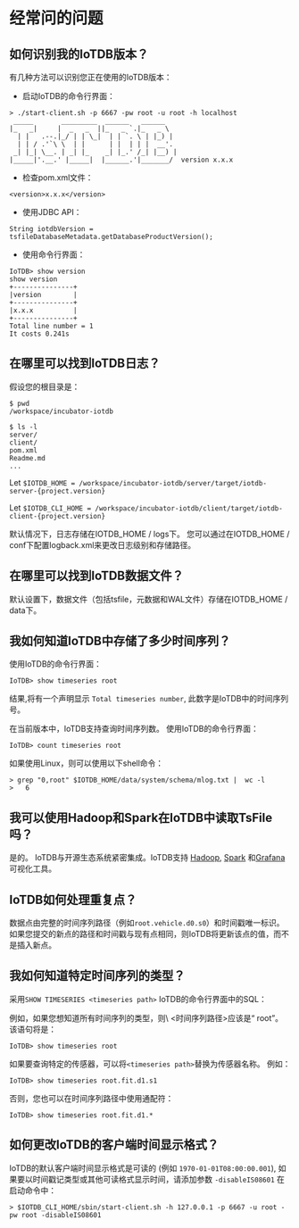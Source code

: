 <!--

    Licensed to the Apache Software Foundation (ASF) under one
    or more contributor license agreements.  See the NOTICE file
    distributed with this work for additional information
    regarding copyright ownership.  The ASF licenses this file
    to you under the Apache License, Version 2.0 (the
    "License"); you may not use this file except in compliance
    with the License.  You may obtain a copy of the License at

        http://www.apache.org/licenses/LICENSE-2.0

    Unless required by applicable law or agreed to in writing,
    software distributed under the License is distributed on an
    "AS IS" BASIS, WITHOUT WARRANTIES OR CONDITIONS OF ANY
    KIND, either express or implied.  See the License for the
    specific language governing permissions and limitations
    under the License.

-->

# 经常问的问题

## 如何识别我的IoTDB版本？

有几种方法可以识别您正在使用的IoTDB版本：

* 启动IoTDB的命令行界面：

```
> ./start-client.sh -p 6667 -pw root -u root -h localhost
 _____       _________  ______   ______    
|_   _|     |  _   _  ||_   _ `.|_   _ \   
  | |   .--.|_/ | | \_|  | | `. \ | |_) |  
  | | / .'`\ \  | |      | |  | | |  __'.  
 _| |_| \__. | _| |_    _| |_.' /_| |__) | 
|_____|'.__.' |_____|  |______.'|_______/  version x.x.x
```

* 检查pom.xml文件：

```
<version>x.x.x</version>
```

* 使用JDBC API：

```
String iotdbVersion = tsfileDatabaseMetadata.getDatabaseProductVersion();
```

* 使用命令行界面：

```
IoTDB> show version
show version
+---------------+
|version        |
+---------------+
|x.x.x          |
+---------------+
Total line number = 1
It costs 0.241s
```

## 在哪里可以找到IoTDB日志？

假设您的根目录是：

```
$ pwd
/workspace/incubator-iotdb

$ ls -l
server/
client/
pom.xml
Readme.md
...
```

Let `$IOTDB_HOME = /workspace/incubator-iotdb/server/target/iotdb-server-{project.version}`

Let `$IOTDB_CLI_HOME = /workspace/incubator-iotdb/client/target/iotdb-client-{project.version}`

默认情况下，日志存储在IOTDB_HOME / logs下。 您可以通过在IOTDB_HOME / conf下配置logback.xml来更改日志级别和存储路径。

## 在哪里可以找到IoTDB数据文件？

默认设置下，数据文件（包括tsfile，元数据和WAL文件）存储在IOTDB_HOME / data下。

## 我如何知道IoTDB中存储了多少时间序列？

使用IoTDB的命令行界面：

```
IoTDB> show timeseries root
```

结果,将有一个声明显示 `Total timeseries number`, 此数字是IoTDB中的时间序列号。

在当前版本中，IoTDB支持查询时间序列数。 使用IoTDB的命令行界面：

```
IoTDB> count timeseries root
```

如果使用Linux，则可以使用以下shell命令：

```
> grep "0,root" $IOTDB_HOME/data/system/schema/mlog.txt |  wc -l
>   6
```

## 我可以使用Hadoop和Spark在IoTDB中读取TsFile吗？

是的。  IoTDB与开源生态系统紧密集成。IoTDB支持 [Hadoop](https://github.com/apache/incubator-iotdb/tree/master/hadoop), [Spark](https://github.com/apache/incubator-iotdb/tree/master/spark) 和[Grafana](https://github.com/apache/incubator-iotdb/tree/master/grafana) 可视化工具。

## IoTDB如何处理重复点？

数据点由完整的时间序列路径（例如```root.vehicle.d0.s0```）和时间戳唯一标识。 如果您提交的新点的路径和时间戳与现有点相同，则IoTDB将更新该点的值，而不是插入新点。

## 我如何知道特定时间序列的类型？

采用```SHOW TIMESERIES <timeseries path>``` IoTDB的命令行界面中的SQL：

例如，如果您想知道所有时间序列的类型，则\ <时间序列路径>应该是“ root”。 该语句将是：

```
IoTDB> show timeseries root
```

如果要查询特定的传感器，可以将```<timeseries path>```替换为传感器名称。 例如：

```
IoTDB> show timeseries root.fit.d1.s1
```

否则，您也可以在时间序列路径中使用通配符：

```
IoTDB> show timeseries root.fit.d1.*
```

## 如何更改IoTDB的客户端时间显示格式？

IoTDB的默认客户端时间显示格式是可读的 (例如 ```1970-01-01T08:00:00.001```), 如果要以时间戳记类型或其他可读格式显示时间，请添加参数 ```-disableIS08601``` 在启动命令中：

```
> $IOTDB_CLI_HOME/sbin/start-client.sh -h 127.0.0.1 -p 6667 -u root -pw root -disableIS08601
```

